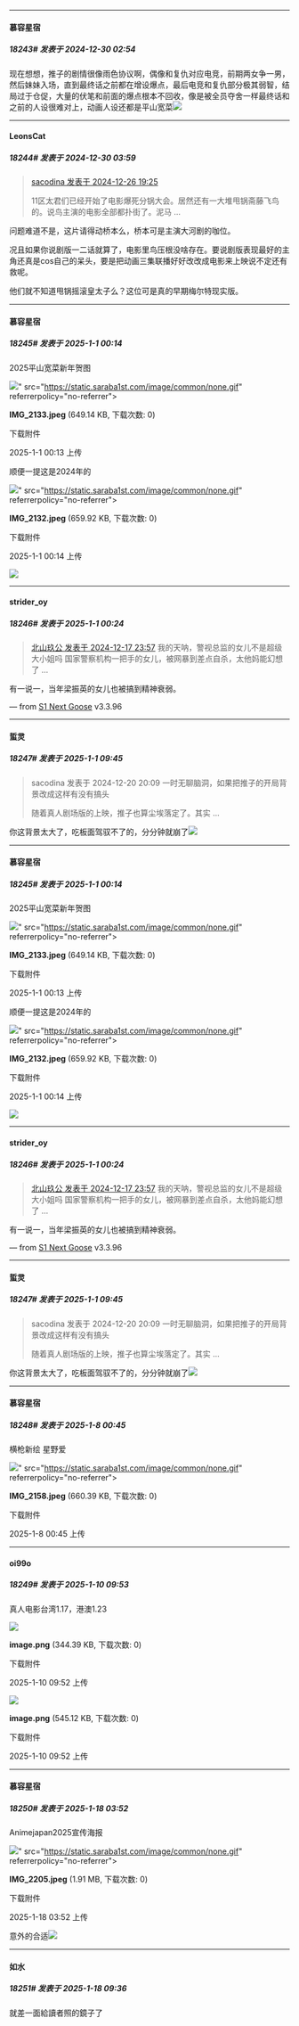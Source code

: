 ﻿
*****

####  慕容星宿  
##### 18243#       发表于 2024-12-30 02:54

现在想想，推子的剧情很像雨色协议啊，偶像和复仇对应电竞，前期两女争一男，然后妹妹入场，直到最终话之前都在增设爆点，最后电竞和复仇部分极其弱智，结局过于仓促，大量的伏笔和前面的爆点根本不回收，像是被全员夺舍一样最终话和之前的人设很难对上，动画人设还都是平山宽菜<img src="https://static.saraba1st.com/image/smiley/face2017/067.png" referrerpolicy="no-referrer">


*****

####  LeonsCat  
##### 18244#       发表于 2024-12-30 03:59

<blockquote><a href="httphttps://bbs.saraba1st.com/2b/forum.php?mod=redirect&amp;goto=findpost&amp;pid=67025735&amp;ptid=2073604" target="_blank">sacodina 发表于 2024-12-26 19:25</a>

11区太君们已经开始了电影爆死分锅大会。居然还有一大堆甩锅斋藤飞鸟的。说鸟主演的电影全部都扑街了。泥马 ...</blockquote>
问题难道不是，这片请得动桥本么，桥本可是主演大河剧的咖位。

况且如果你说剧版一二话就算了，电影里鸟压根没啥存在。要说剧版表现最好的主角还真是cos自己的呆头，要是把动画三集联播好好改改成电影来上映说不定还有救呢。

他们就不知道甩锅摇滚皇太子么？这位可是真的早期梅尔特现实版。


*****

####  慕容星宿  
##### 18245#       发表于 2025-1-1 00:14

2025平山宽菜新年贺图

<img src="https://img.saraba1st.com/forum/202501/01/001352s5y9lutathzu1ral.jpeg" referrerpolicy="no-referrer">" src="https://static.saraba1st.com/image/common/none.gif" referrerpolicy="no-referrer">

<strong>IMG_2133.jpeg</strong> (649.14 KB, 下载次数: 0)

下载附件

2025-1-1 00:13 上传

顺便一提这是2024年的

<img src="https://img.saraba1st.com/forum/202501/01/001412x823e2xjieimpeu8.jpeg" referrerpolicy="no-referrer">" src="https://static.saraba1st.com/image/common/none.gif" referrerpolicy="no-referrer">

<strong>IMG_2132.jpeg</strong> (659.92 KB, 下载次数: 0)

下载附件

2025-1-1 00:14 上传

<img src="https://static.saraba1st.com/image/smiley/face2017/067.png" referrerpolicy="no-referrer">

*****

####  strider_oy  
##### 18246#       发表于 2025-1-1 00:24

<blockquote><a href="httphttps://bbs.saraba1st.com/2b/forum.php?mod=redirect&amp;goto=findpost&amp;pid=66956552&amp;ptid=2073604" target="_blank">北山玖公 发表于 2024-12-17 23:57</a>
我的天呐，警视总监的女儿不是超级大小姐吗
国家警察机构一把手的女儿，被网暴到差点自杀，太他妈能幻想了 ...</blockquote>
有一说一，当年梁振英的女儿也被搞到精神衰弱。

— from [S1 Next Goose](https://www.pgyer.com/GcUxKd4w) v3.3.96

*****

####  蜇灵  
##### 18247#       发表于 2025-1-1 09:45

<blockquote>sacodina 发表于 2024-12-20 20:09
一时无聊脑洞，如果把推子的开局背景改成这样有没有搞头

随着真人剧场版的上映，推子也算尘埃落定了。其实 ...</blockquote>
你这背景太大了，吃板面驾驭不了的，分分钟就崩了<img src="https://static.saraba1st.com/image/smiley/face2017/067.png" referrerpolicy="no-referrer">


*****

####  慕容星宿  
##### 18245#       发表于 2025-1-1 00:14

2025平山宽菜新年贺图

<img src="https://img.saraba1st.com/forum/202501/01/001352s5y9lutathzu1ral.jpeg" referrerpolicy="no-referrer">" src="https://static.saraba1st.com/image/common/none.gif" referrerpolicy="no-referrer">

<strong>IMG_2133.jpeg</strong> (649.14 KB, 下载次数: 0)

下载附件

2025-1-1 00:13 上传

顺便一提这是2024年的

<img src="https://img.saraba1st.com/forum/202501/01/001412x823e2xjieimpeu8.jpeg" referrerpolicy="no-referrer">" src="https://static.saraba1st.com/image/common/none.gif" referrerpolicy="no-referrer">

<strong>IMG_2132.jpeg</strong> (659.92 KB, 下载次数: 0)

下载附件

2025-1-1 00:14 上传

<img src="https://static.saraba1st.com/image/smiley/face2017/067.png" referrerpolicy="no-referrer">

*****

####  strider_oy  
##### 18246#       发表于 2025-1-1 00:24

<blockquote><a href="httphttps://bbs.saraba1st.com/2b/forum.php?mod=redirect&amp;goto=findpost&amp;pid=66956552&amp;ptid=2073604" target="_blank">北山玖公 发表于 2024-12-17 23:57</a>
我的天呐，警视总监的女儿不是超级大小姐吗
国家警察机构一把手的女儿，被网暴到差点自杀，太他妈能幻想了 ...</blockquote>
有一说一，当年梁振英的女儿也被搞到精神衰弱。

— from [S1 Next Goose](https://www.pgyer.com/GcUxKd4w) v3.3.96

*****

####  蜇灵  
##### 18247#       发表于 2025-1-1 09:45

<blockquote>sacodina 发表于 2024-12-20 20:09
一时无聊脑洞，如果把推子的开局背景改成这样有没有搞头

随着真人剧场版的上映，推子也算尘埃落定了。其实 ...</blockquote>
你这背景太大了，吃板面驾驭不了的，分分钟就崩了<img src="https://static.saraba1st.com/image/smiley/face2017/067.png" referrerpolicy="no-referrer">

*****

####  慕容星宿  
##### 18248#       发表于 2025-1-8 00:45

横枪新绘 星野爱

<img src="https://img.saraba1st.com/forum/202501/08/004502fb9tbzzsv26s6lvp.jpeg" referrerpolicy="no-referrer">" src="https://static.saraba1st.com/image/common/none.gif" referrerpolicy="no-referrer">

<strong>IMG_2158.jpeg</strong> (660.39 KB, 下载次数: 0)

下载附件

2025-1-8 00:45 上传


*****

####  oi99o  
##### 18249#       发表于 2025-1-10 09:53

真人电影台湾1.17，港澳1.23

<img src="https://img.saraba1st.com/forum/202501/10/095212zhoo11d8uuumo12d.png" referrerpolicy="no-referrer">

<strong>image.png</strong> (344.39 KB, 下载次数: 0)

下载附件

2025-1-10 09:52 上传

<img src="https://img.saraba1st.com/forum/202501/10/095218h8sh7s8so8x2htv7.png" referrerpolicy="no-referrer">

<strong>image.png</strong> (545.12 KB, 下载次数: 0)

下载附件

2025-1-10 09:52 上传

*****

####  慕容星宿  
##### 18250#       发表于 2025-1-18 03:52

Animejapan2025宣传海报

<img src="https://img.saraba1st.com/forum/202501/18/035231ii4tog6kiyi44c4g.jpeg" referrerpolicy="no-referrer">" src="https://static.saraba1st.com/image/common/none.gif" referrerpolicy="no-referrer">

<strong>IMG_2205.jpeg</strong> (1.91 MB, 下载次数: 0)

下载附件

2025-1-18 03:52 上传

意外的合适<img src="https://static.saraba1st.com/image/smiley/face2017/067.png" referrerpolicy="no-referrer">


*****

####  如水  
##### 18251#       发表于 2025-1-18 09:36

就差一面給讀者照的鏡子了

